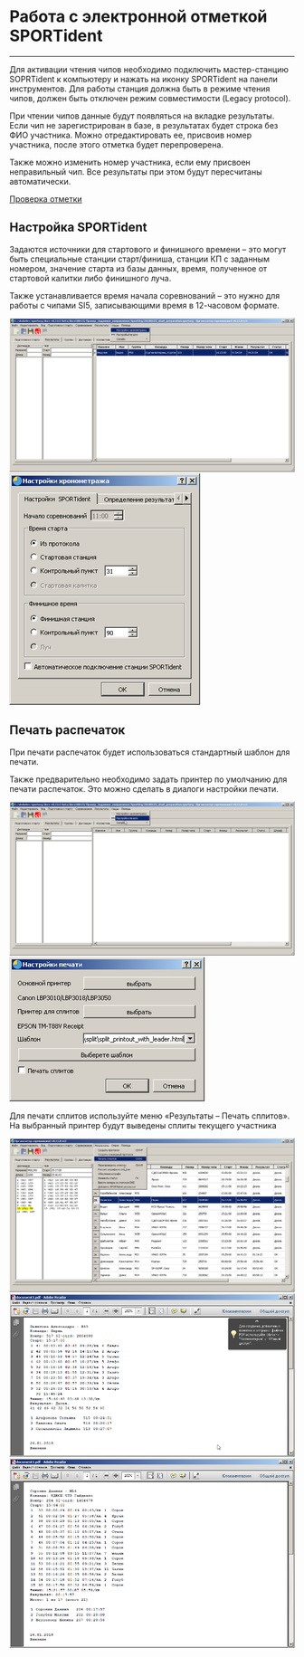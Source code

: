 # Работа с электронной отметкой SPORTident

___

Для активации чтения чипов необходимо подключить мастер-станцию SOPRTident к компьютеру и нажать на иконку SPORTident на панели инструментов. Для работы станция должна быть в режиме чтения чипов, должен быть отключен режим совместимости (Legacy protocol).

При чтении чипов данные будут появляться на вкладке результаты.
Если чип не зарегистрирован в базе, в результатах будет строка без ФИО участника. Можно отредактировать ее, присвоив номер участника, после этого отметка будет перепроверена.

Также можно изменить номер участника, если ему присвоен неправильный чип. Все результаты при этом будут пересчитаны автоматически.

[Проверка отметки](course.md)

## Настройка SPORTident

Задаются источники для стартового и финишного времени – это могут быть специальные станции старт/финиша, станции КП с заданным номером, значение старта из базы данных, время,
полученное от стартовой калитки либо финишного луча.

Также устанавливается время начала соревнований – это нужно для работы с чипами SI5, записывающими время в 12-часовом формате.

![Screenshot](img/76.png)
![Screenshot](img/77.png)

## Печать распечаток

При печати распечаток будет использоваться стандартный шаблон для печати.

Также предварительно необходимо задать принтер по умолчанию для печати распечаток. Это можно сделать в диалоги настройки печати.

![Screenshot](img/78.png)
![Screenshot](img/79.png)

Для печати сплитов используйте меню «Результаты – Печать сплитов». На выбранный принтер будут выведены сплиты текущего участника

![Screenshot](img/80.png)
![Screenshot](img/81.png)
![Screenshot](img/82.png)
